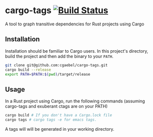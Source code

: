 cargo-tags [![Build Status](https://travis-ci.org/cgaebel/cargo-tags.svg?branch=master)](https://travis-ci.org/cgaebel/cargo-tags)
=====================

A tool to graph transitive dependencies for Rust projects using Cargo

Installation
------------
Installation should be familiar to Cargo users. In this project's
directory, build the project and then add the binary to your `PATH`.

```sh
git clone git@github.com:cgaebel/cargo-tags.git
cargo build --release
export PATH=$PATH:$(pwd)/target/release
```

Usage
-----
In a Rust project using Cargo, run the following commands (assuming
cargo-tags and exuberant ctags are on your PATH)

```sh
cargo build # If you don't have a Cargo.lock file
cargo tags # cargo tags -e for emacs tags.
```

A tags will will be generated in your working directory.
